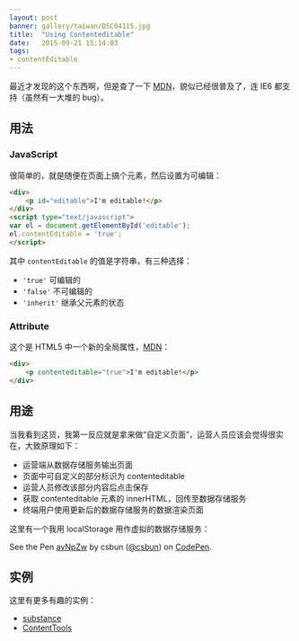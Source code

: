 ```yaml
---
layout: post
banner: gallery/taiwan/DSC04115.jpg
title:  "Using Contenteditable"
date:   2015-09-21 15:14:03
tags:
- contentEditable
---
```


最近才发现的这个东西啊，但是查了一下 [MDN](https://developer.mozilla.org/en-US/docs/Web/API/HTMLElement/contentEditable)，貌似已经很普及了，连 IE6 都支持（虽然有一大堆的 bug）。

<!-- more -->

## 用法

### JavaScript

很简单的，就是随便在页面上搞个元素，然后设置为可编辑：

```html
<div>
    <p id="editable">I'm editable!</p>
</div>
<script type="text/javascript">
var el = document.getElementById('editable');
el.contentEditable = 'true';
</script>
```

其中 `contentEditable` 的值是字符串，有三种选择：

- `'true'` 可编辑的
- `'false'` 不可编辑的
- `'inherit'` 继承父元素的状态

### Attribute

这个是 HTML5 中一个新的全局属性，[MDN](https://developer.mozilla.org/en-US/docs/Web/HTML/Global_attributes/contenteditable)：

```html
<div>
    <p contenteditable="true">I'm editable!</p>
</div>
```


## 用途

当我看到这货，我第一反应就是拿来做“自定义页面”，运营人员应该会觉得很实在，大致原理如下：

- 运营端从数据存储服务输出页面
- 页面中可自定义的部分标识为 contenteditable
- 运营人员修改该部分内容后点击保存
- 获取 contenteditable 元素的 innerHTML，回传至数据存储服务
- 终端用户使用更新后的数据存储服务的数据渲染页面

这里有一个我用 localStorage 用作虚拟的数据存储服务：

<p data-height="750" data-theme-id="18973" data-slug-hash="avNpZw" data-default-tab="result" data-user="csbun" class='codepen'>See the Pen <a href='http://codepen.io/csbun/pen/avNpZw/'>avNpZw</a> by csbun (<a href='http://codepen.io/csbun'>@csbun</a>) on <a href='http://codepen.io'>CodePen</a>.</p>
<script async src="//assets.codepen.io/assets/embed/ei.js"></script>

## 实例

这里有更多有趣的实例：

- [substance](http://substance.io/)
- [ContentTools](http://getcontenttools.com/demo)

